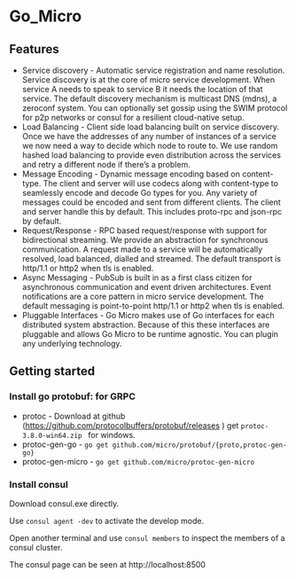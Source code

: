 # Go_Micro
## Features
* Service discovery - Automatic service registration and name resolution. Service discovery is at the core of micro service development. When service A needs to speak to service B it needs the location of that service. The default discovery mechanism is multicast DNS (mdns), a zeroconf system. You can optionally set gossip using the SWIM protocol for p2p networks or consul for a resilient cloud-native setup.
* Load Balancing - Client side load balancing built on service discovery. Once we have the addresses of any number of instances of a service we now need a way to decide which node to route to. We use random hashed load balancing to provide even distribution across the services and retry a different node if there’s a problem.
* Message Encoding - Dynamic message encoding based on content-type. The client and server will use codecs along with content-type to seamlessly encode and decode Go types for you. Any variety of messages could be encoded and sent from different clients. The client and server handle this by default. This includes proto-rpc and json-rpc by default.
* Request/Response - RPC based request/response with support for bidirectional streaming. We provide an abstraction for synchronous communication. A request made to a service will be automatically resolved, load balanced, dialled and streamed. The default transport is http/1.1 or http2 when tls is enabled.
* Async Messaging - PubSub is built in as a first class citizen for asynchronous communication and event driven architectures. Event notifications are a core pattern in micro service development. The default messaging is point-to-point http/1.1 or http2 when tls is enabled.
* Pluggable Interfaces - Go Micro makes use of Go interfaces for each distributed system abstraction. Because of this these interfaces are pluggable and allows Go Micro to be runtime agnostic. You can plugin any underlying technology.

## Getting started
### Install go protobuf: for GRPC
* protoc - Download at github (https://github.com/protocolbuffers/protobuf/releases ) get `protoc-3.8.0-win64.zip
` for windows.
* protoc-gen-go - `go get github.com/micro/protobuf/{proto,protoc-gen-go}`
* protoc-gen-micro - `go get github.com/micro/protoc-gen-micro`

### Install consul
Download consul.exe directly.

Use `consul agent -dev` to activate the develop mode.

Open another terminal and use `consul members` to inspect the members of a consul cluster.

The consul page can be seen at http://localhost:8500
